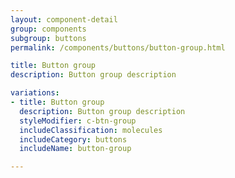 ```yaml
---
layout: component-detail
group: components
subgroup: buttons
permalink: /components/buttons/button-group.html

title: Button group
description: Button group description

variations:
- title: Button group
  description: Button group description
  styleModifier: c-btn-group
  includeClassification: molecules
  includeCategory: buttons
  includeName: button-group

---
```


